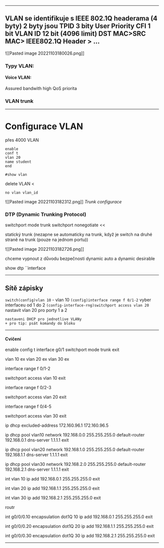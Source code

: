 
---

VLAN se identifikuje s IEEE 802.1Q headerama (4 byty)
2 byty jsou TPID
3 bity User Priority
CFI 1 bit
VLAN ID 12 bit (4096 limit)
DST MAC>SRC MAC> IEEE802.1Q Header > ...
---

![[Pasted image 20221103180026.png]]


### Typy VLAN:

#### Voice VLAN:
Assured bandwith
high QoS priorita


### VLAN trunk



---


# Configurace VLAN

přes 4000 VLAN

```
enable
conf t
vlan 20
name student
end
```

```
#show vlan
```

delete VLAN <
```
no vlan vlan_id
```

![[Pasted image 20221103182312.png]]
*Trunk configurace*

### DTP (Dynamic Trunking Protocol)

switchport mode trunk
switchport nonegotiate <<

statický trunk (nezapne se automaticky na trunk, když je switch na druhé straně na trunk (pouze na jednom portu))

![[Pasted image 20221103182726.png]]

chceme vypnout z důvodu bezpečnosti dynamic auto a dynamic desirable

show dtp ``interface



---


## Sítě zápisky

`switch(config)vlan 10` - vlan 10
`(config)interface range f 0/1-2` vyber interfaceu od 1 do 2
`(config-interface-rng)switchport access vlan 20` nastavit vlan 20 pro porty 1 a 2


```
nastaveni DHCP pro jednotlive VLANy
+ pro tip: psát komandy do bloku 
```

---

#### Cvičení
enable
config t
interface g0/1
switchport mode trunk
exit

vlan 10
ex
vlan 20
ex
vlan 30
ex

interface range f 0/1-2

switchport access vlan 10
exit

interface range f 0/2-3

switchport access vlan 20
exit

interface range f 0/4-5

switchport access vlan 30
exit

ip dhcp excluded-address 172.160.96.1 172.160.96.5

ip dhcp pool vlan10
network 192.168.0.0 255.255.255.0
default-router 192.168.0.1
dns-server 1.1.1.1
exit

ip dhcp pool vlan20
network 192.168.1.0 255.255.255.0
default-router 192.168.1.1
dns-server 1.1.1.1
exit

ip dhcp pool vlan30
network 192.168.2.0 255.255.255.0
default-router 192.168.2.1
dns-server 1.1.1.1
exit

int vlan 10
ip add 192.168.0.1 255.255.255.0
exit

int vlan 20
ip add 192.168.1.1 255.255.255.0
exit

int vlan 30
ip add 192.168.2.1 255.255.255.0
exit


routr

int g0/0/0.10
encapsulation dot1Q 10
ip add 192.168.0.1 255.255.255.0
exit

int g0/0/0.20
encapsulation dot1Q 20
ip add 192.168.1.1 255.255.255.0
exit

int g0/0/0.30
encapsulation dot1Q 30
ip add 192.168.2.1 255.255.255.0
exit



---